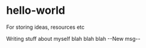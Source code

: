 # hello-world
For storing ideas, resources etc

Writing stuff about myself blah blah blah
--New msg--
